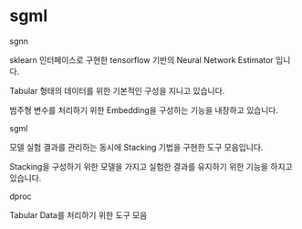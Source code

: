 # sgml

sgnn

sklearn 인터페이스로 구현한 tensorflow 기반의 Neural Network Estimator 입니다.

Tabular 형태의 데이터를 위한 기본적인 구성을 지니고 있습니다.

범주형 변수를 처리하기 위한 Embedding을 구성하는 기능을 내장하고 있습니다.

sgml

모델 실험 결과를 관리하는 동시에 Stacking 기법을 구현한 도구 모음입니다.


Stacking을 구성하기 위한 모델을 가지고 실험한 결과를 유지하기 위한 기능을 하지고 있습니다. 

dproc

Tabular Data를 처리하기 위한 도구 모음
